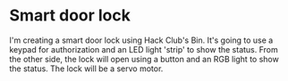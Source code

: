 # Smart door lock
I'm creating a smart door lock using Hack Club's Bin. It's going to use a keypad for authorization and an LED light 'strip' to show the status. From the other side, the lock will open using a button and an RGB light to show the status. The lock will be a servo motor.
